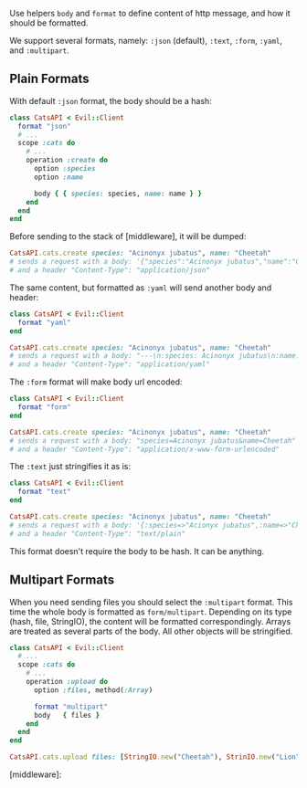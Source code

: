 Use helpers `body` and `format` to define content of http message, and how it should be formatted.

We support several formats, namely: `:json` (default), `:text`, `:form`, `:yaml`, and `:multipart`.

## Plain Formats

With default `:json` format, the body should be a hash:

```ruby
class CatsAPI < Evil::Client
  format "json"
  # ...
  scope :cats do
    # ...
    operation :create do
      option :species
      option :name

      body { { species: species, name: name } }
    end
  end
end
```

Before sending to the stack of [middleware], it will be dumped:

```ruby
CatsAPI.cats.create species: "Acinonyx jubatus", name: "Cheetah"
# sends a request with a body: '{"species":"Acinonyx jubatus","name":"Cheetah"}'
# and a header "Content-Type": "application/json"
```

The same content, but formatted as `:yaml` will send another body and header:

```ruby
class CatsAPI < Evil::Client
  format "yaml"
end

CatsAPI.cats.create species: "Acinonyx jubatus", name: "Cheetah"
# sends a request with a body: "---\n:species: Acinonyx jubatus\n:name: Cheetah\n'
# and a header "Content-Type": "application/yaml"
```

The `:form` format will make body url encoded:

```ruby
class CatsAPI < Evil::Client
  format "form"
end

CatsAPI.cats.create species: "Acinonyx jubatus", name: "Cheetah"
# sends a request with a body: "species=Acinonyx jubatus&name=Cheetah"
# and a header "Content-Type": "application/x-www-form-urlencoded"
```

The `:text` just stringifies it as is:

```ruby
class CatsAPI < Evil::Client
  format "text"
end

CatsAPI.cats.create species: "Acinonyx jubatus", name: "Cheetah"
# sends a request with a body: '{:species=>"Acionyx jubatus",:name=>"Cheetah"}'
# and a header "Content-Type": "text/plain"
```

This format doesn't require the body to be hash. It can be anything.

## Multipart Formats

When you need sending files you should select the `:multipart` format. This time the whole body is formatted as `form/multipart`.
Depending on its type (hash, file, StringIO), the content will be formatted correspondingly. Arrays are treated as several parts of the body. All other objects will be stringified.

```ruby
class CatsAPI < Evil::Client
  # ...
  scope :cats do
    # ...
    operation :upload do
      option :files, method(:Array)

      format "multipart"
      body   { files }
    end
  end
end

CatsAPI.cats.upload files: [StringIO.new("Cheetah"), StrinIO.new("Lion")]
```

[middleware]:

